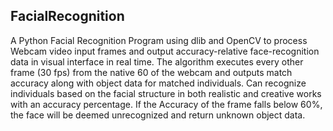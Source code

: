## FacialRecognition

A Python Facial Recognition Program using dlib and OpenCV to process Webcam video input frames and output accuracy-relative face-recognition data in visual interface in real time. 
The algorithm executes every other frame (30 fps) from the native 60 of the webcam and outputs match accuracy along with object data for matched individuals.
Can recognize individuals based on the facial structure in both realistic and creative works with an accuracy percentage.
If the Accuracy of the frame falls below 60%, the face will be deemed unrecognized and return unknown object data.

